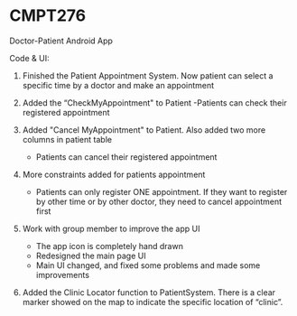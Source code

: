 # CMPT276
Doctor-Patient Android App


Code & UI:
1. Finished the Patient Appointment System. Now patient can select a specific time by a doctor and make an appointment

2. Added the “CheckMyAppointment" to Patient
	-Patients can check their registered appointment

3. Added "Cancel MyAppointment" to Patient. Also added two more columns in patient table
	- Patients can cancel their registered appointment

4. More constraints added for patients appointment
	- Patients can only register ONE appointment. If they want to register by other time or by other doctor, they need to cancel appointment first

5. Work with group member to improve the app UI
	- The app icon is completely hand drawn
	- Redesigned the main page UI
	- Main UI changed, and fixed some problems and made some improvements

6. Added the Clinic Locator function to PatientSystem. There is a clear marker showed on the map to indicate the specific location of “clinic”.
